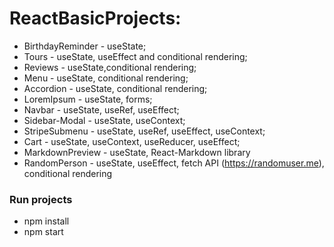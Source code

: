 # ReactBasicProjects:

- BirthdayReminder - useState; 
- Tours - useState, useEffect and conditional rendering;
- Reviews - useState,conditional rendering;
- Menu - useState, conditional rendering;
- Accordion - useState, conditional rendering;
- LoremIpsum - useState, forms;
- Navbar - useState, useRef, useEffect;
- Sidebar-Modal - useState, useContext;
- StripeSubmenu - useState, useRef, useEffect, useContext;
- Cart - useState, useContext, useReducer, useEffect;
- MarkdownPreview - useState, React-Markdown library
- RandomPerson - useState, useEffect, fetch API (https://randomuser.me), conditional rendering

### Run projects 
- npm install
- npm start









